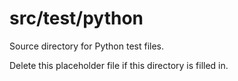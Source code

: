 # src/test/python

Source directory for Python test files.

Delete this placeholder file if this directory is filled in.
